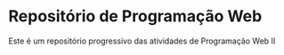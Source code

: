 # Repositório de Programação Web
Este é um repositório progressivo das atividades de Programação Web II

